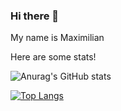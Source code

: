 ### Hi there 👋

My name is Maximilian

Here are some stats!
<!--
**Maxwell929/maxwell929** is a ✨ _special_ ✨ repository because its `README.md` (this file) appears on your GitHub profile.

Here are some ideas to get you started:

- 🔭 I’m currently working on ...
- 🌱 I’m currently learning 
- 👯 I’m looking to collaborate on ...
- 🤔 I’m looking for help with ...
- 💬 Ask me about ...
- 📫 How to reach me: ...
- 😄 Pronouns: ...
- ⚡ Fun fact: ...
-->





![Anurag's GitHub stats](https://github-readme-stats.vercel.app/api?username=maxwell929&show_icons=true&theme=aura&include_all_commits=true&count_private=true)

[![Top Langs](https://github-readme-stats.vercel.app/api/top-langs/?username=maxwell929&theme=aura&langs_count=7&layout=compact&card_width=1000)](https://github.com/anuraghazra/github-readme-stats)

